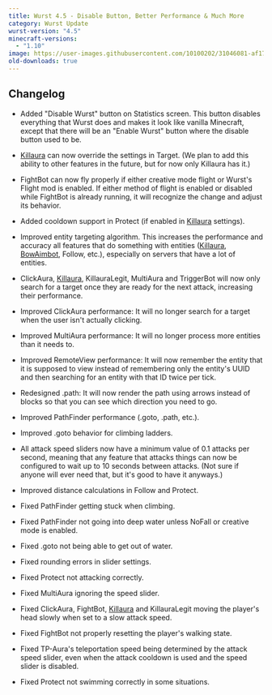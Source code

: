 ```yaml
---
title: Wurst 4.5 - Disable Button, Better Performance & Much More
category: Wurst Update
wurst-version: "4.5"
minecraft-versions:
  - "1.10"
image: https://user-images.githubusercontent.com/10100202/31046081-af1710ac-a5f2-11e7-8be3-d93be3a86537.jpg
old-downloads: true
---
```

## Changelog

- Added "Disable Wurst" button on Statistics screen. This button disables everything that Wurst does and makes it look like vanilla Minecraft, except that there will be an "Enable Wurst" button where the disable button used to be.

- [Killaura](https://wiki.wurstclient.net/killaura) can now override the settings in Target. (We plan to add this ability to other features in the future, but for now only Killaura has it.)

- FightBot can now fly properly if either creative mode flight or Wurst's Flight mod is enabled. If either method of flight is enabled or disabled while FightBot is already running, it will recognize the change and adjust its behavior.

- Added cooldown support in Protect (if enabled in [Killaura](https://wiki.wurstclient.net/killaura) settings).

- Improved entity targeting algorithm. This increases the performance and accuracy all features that do something with entities ([Killaura](https://wiki.wurstclient.net/killaura), [BowAimbot](https://wiki.wurstclient.net/bowaimbot), Follow, etc.), especially on servers that have a lot of entities.

- ClickAura, [Killaura](https://wiki.wurstclient.net/killaura), KillauraLegit, MultiAura and TriggerBot will now only search for a target once they are ready for the next attack, increasing their performance.

- Improved ClickAura performance: It will no longer search for a target when the user isn't actually clicking.

- Improved MultiAura performance: It will no longer process more entities than it needs to.

- Improved RemoteView performance: It will now remember the entity that it is supposed to view instead of remembering only the entity's UUID and then searching for an entity with that ID twice per tick.

- Redesigned .path: It will now render the path using arrows instead of blocks so that you can see which direction you need to go.

- Improved PathFinder performance (.goto, .path, etc.).

- Improved .goto behavior for climbing ladders.

- All attack speed sliders now have a minimum value of 0.1 attacks per second, meaning that any feature that attacks things can now be configured to wait up to 10 seconds between attacks. (Not sure if anyone will ever need that, but it's good to have it anyways.)

- Improved distance calculations in Follow and Protect.

- Fixed PathFinder getting stuck when climbing.

- Fixed PathFinder not going into deep water unless NoFall or creative mode is enabled.

- Fixed .goto not being able to get out of water.

- Fixed rounding errors in slider settings.

- Fixed Protect not attacking correctly.

- Fixed MultiAura ignoring the speed slider.

- Fixed ClickAura, FightBot, [Killaura](https://wiki.wurstclient.net/killaura) and KillauraLegit moving the player's head slowly when set to a slow attack speed.

- Fixed FightBot not properly resetting the player's walking state.

- Fixed TP-Aura's teleportation speed being determined by the attack speed slider, even when the attack cooldown is used and the speed slider is disabled.

- Fixed Protect not swimming correctly in some situations.
